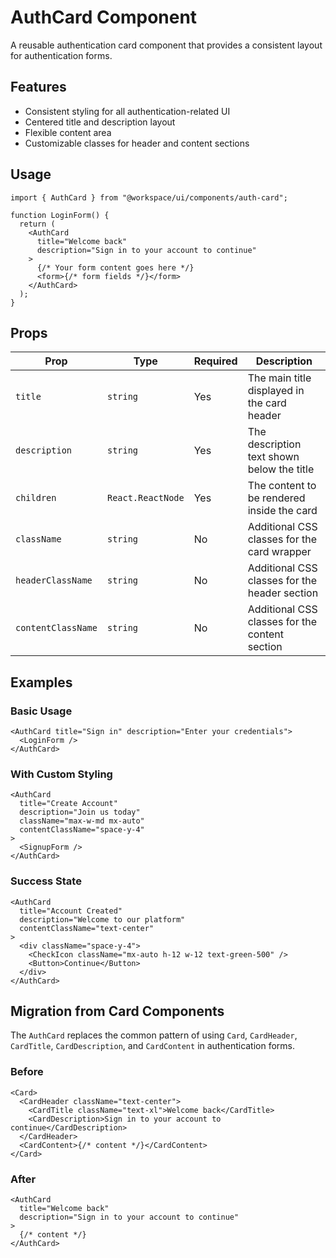 # AuthCard Component

A reusable authentication card component that provides a consistent layout for authentication forms.

## Features

- Consistent styling for all authentication-related UI
- Centered title and description layout
- Flexible content area
- Customizable classes for header and content sections

## Usage

```tsx
import { AuthCard } from "@workspace/ui/components/auth-card";

function LoginForm() {
  return (
    <AuthCard
      title="Welcome back"
      description="Sign in to your account to continue"
    >
      {/* Your form content goes here */}
      <form>{/* form fields */}</form>
    </AuthCard>
  );
}
```

## Props

| Prop               | Type              | Required | Description                                    |
| ------------------ | ----------------- | -------- | ---------------------------------------------- |
| `title`            | `string`          | Yes      | The main title displayed in the card header    |
| `description`      | `string`          | Yes      | The description text shown below the title     |
| `children`         | `React.ReactNode` | Yes      | The content to be rendered inside the card     |
| `className`        | `string`          | No       | Additional CSS classes for the card wrapper    |
| `headerClassName`  | `string`          | No       | Additional CSS classes for the header section  |
| `contentClassName` | `string`          | No       | Additional CSS classes for the content section |

## Examples

### Basic Usage

```tsx
<AuthCard title="Sign in" description="Enter your credentials">
  <LoginForm />
</AuthCard>
```

### With Custom Styling

```tsx
<AuthCard
  title="Create Account"
  description="Join us today"
  className="max-w-md mx-auto"
  contentClassName="space-y-4"
>
  <SignupForm />
</AuthCard>
```

### Success State

```tsx
<AuthCard
  title="Account Created"
  description="Welcome to our platform"
  contentClassName="text-center"
>
  <div className="space-y-4">
    <CheckIcon className="mx-auto h-12 w-12 text-green-500" />
    <Button>Continue</Button>
  </div>
</AuthCard>
```

## Migration from Card Components

The `AuthCard` replaces the common pattern of using `Card`, `CardHeader`, `CardTitle`, `CardDescription`, and `CardContent` in authentication forms.

### Before

```tsx
<Card>
  <CardHeader className="text-center">
    <CardTitle className="text-xl">Welcome back</CardTitle>
    <CardDescription>Sign in to your account to continue</CardDescription>
  </CardHeader>
  <CardContent>{/* content */}</CardContent>
</Card>
```

### After

```tsx
<AuthCard
  title="Welcome back"
  description="Sign in to your account to continue"
>
  {/* content */}
</AuthCard>
```
